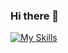 ### Hi there 👋

[![My Skills](https://skillicons.dev/icons?i=js,typescript,html,tailwind,nodejs,react,angular,java,python,css,wasm,firebase,linux)](https://skillicons.dev)
